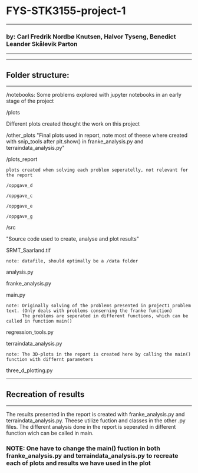 # FYS-STK3155-project-1

--------------------------
### by: Carl Fredrik Nordbø Knutsen, Halvor Tyseng, Benedict Leander Skålevik Parton  
--------------------------
--------------------------
## Folder structure:
--------------------------
/notebooks:
  Some problems explored with jupyter notebooks in an early stage of the project
  
/plots

  Different plots created thought the work on this project
  
  /other_plots
    "Final plots used in report, note most of theese where created with snip_tools after plt.show() in franke_analysis.py and terraindata_analysis.py" 
    
  /plots_report
  
    plots created when solving each problem seperatelly, not relevant for the report
    
    /oppgave_d
    
    /oppgave_c
    
    /oppgave_e
    
    /oppgave_g
    
/src

  "Source code used to create, analyse and plot results"
  
  SRMT_Saarland.tif 
  
    note: datafile, should optimally be a /data folder
    
  analysis.py
  
  franke_analysis.py
  
  main.py
  
    note: Originally solving of the problems presented in project1 problem text. (Only deals with problems conserning the franke function)
          The problems are seperated in different functions, which can be called in function main()
          
  regression_tools.py
  
  terraindata_analysis.py
  
    note: The 3D-plots in the report is created here by calling the main() function with differnt parameters
    
  three_d_plotting.py
  
--------------------------
## Recreation of results
--------------------------
The results presented in the report is created with franke_analysis.py and terraindata_analysis.py. Theese utilize fuction and classes in the other .py files. The different analysis done in the report is seperated in different function wich can be called in main.
### NOTE: One have to change the main() fuction in both franke_analysis.py and terraindata_analysis.py to recreate each of plots and results we have used in the plot


